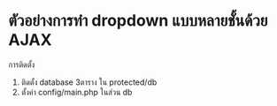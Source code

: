 ตัวอย่างการทำ dropdown แบบหลายชั้นด้วย AJAX
=======

การติดตั้ง
1) ติดตั้ง database 3ตาราง  ใน protected/db
2) ตั้งค่า config/main.php ในส่วน db
